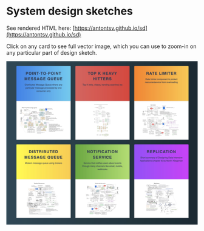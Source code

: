 # System design sketches

See rendered HTML here: [https://antontsv.github.io/sd](https://antontsv.github.io/sd)

Click on any card to see full vector image, which you can use to zoom-in on
any particular part of design sketch.


[![Preview of rendered system design cards homepage](./data/preview.jpg)](https://antontsv.github.io/sd)